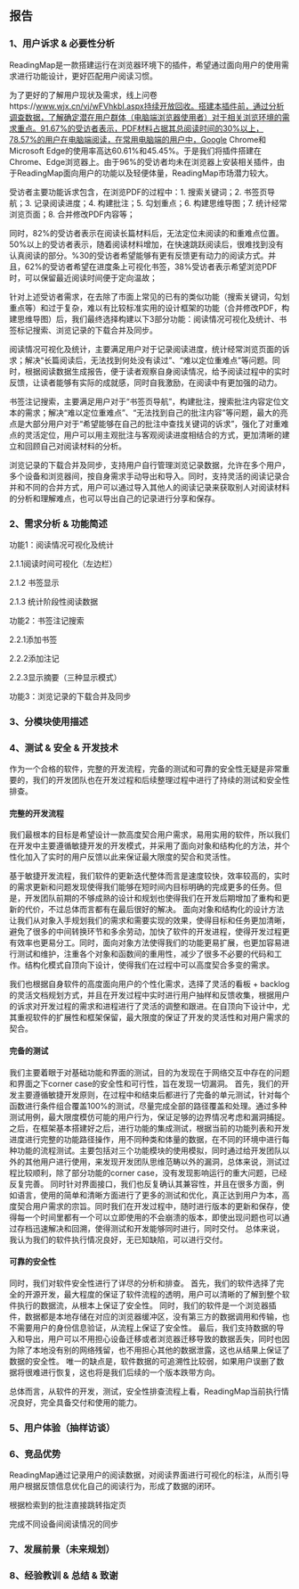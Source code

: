 ## 报告

### 1、用户诉求 & 必要性分析

ReadingMap是一款搭建运行在浏览器环境下的插件，希望通过面向用户的使用需求进行功能设计，更好匹配用户阅读习惯。

为了更好的了解用户现状及需求，线上问卷https://www.wjx.cn/vj/wFVhkbI.aspx持续开放回收。搭建本插件前，通过分析调查数据，了解确定潜在用户群体（电脑端浏览器使用者）对于相关浏览环境的需求重点。91.67%的受访者表示，PDF材料占据其总阅读时间的30%以上，78.57%的用户在电脑端阅读，在常用电脑端的用户中，Google Chrome和Microsoft Edge的使用率高达60.61%和45.45%。于是我们将插件搭建在Chrome、Edge浏览器上。由于96%的受访者均未在浏览器上安装相关插件，由于ReadingMap面向用户的功能以及轻便体量，ReadingMap市场潜力较大。

受访者主要功能诉求包含，在浏览PDF的过程中：1. 搜索关键词；2. 书签页导航；3. 记录阅读进度；4. 构建批注；5. 勾划重点；6. 构建思维导图；7. 统计经常浏览页面；8. 合并修改PDF内容等；

同时，82%的受访者表示在阅读长篇材料后，无法定位未阅读的和重难点位置。50%以上的受访者表示，随着阅读材料增加，在快速跳跃阅读后，很难找到没有认真阅读的部分。%30的受访者希望能够有更有反馈更有动力的阅读方式。并且，62%的受访者希望在进度条上可视化书签，38%受访者表示希望浏览PDF时，可以保留最近阅读时间便于定向温故；

针对上述受访者需求，在去除了市面上常见的已有的类似功能（搜索关键词，勾划重点等）和过于复杂，难以有比较标准实用的设计框架的功能（合并修改PDF，构建思维导图）后，我们最终选择构建以下3部分功能：阅读情况可视化及统计、书签标记搜索、浏览记录的下载合并及同步。

阅读情况可视化及统计，主要满足用户对于记录阅读进度，统计经常浏览页面的诉求；解决“长篇阅读后，无法找到何处没有读过”、“难以定位重难点”等问题。同时，根据阅读数据生成报告，便于读者观察自身阅读情况，给予阅读过程中的实时反馈，让读者能够有实际的成就感，同时自我激励，在阅读中有更加强的动力。

书签注记搜索，主要满足用户对于“书签页导航”，构建批注，搜索批注内容定位文本的需求；解决“难以定位重难点”、“无法找到自己的批注内容”等问题，最大的亮点是大部分用户对于“希望能够在自己的批注中查找关键词的诉求”，强化了对重难点的灵活定位，用户可以用主观批注与客观阅读进度相结合的方式，更加清晰的建立和回顾自己对阅读材料的分析。

浏览记录的下载合并及同步，支持用户自行管理浏览记录数据，允许在多个用户，多个设备和浏览器间，按自身需求手动导出和导入。同时，支持灵活的阅读记录合并和不同的合并方式，用户可以通过导入其他人的阅读记录来获取别人对阅读材料的分析和理解难点，也可以导出自己的记录进行分享和保存。

 

### 2、需求分析 & 功能简述

功能1：阅读情况可视化及统计

2.1.1阅读时间可视化（左边栏）

2.1.2 书签显示

2.1.3 统计阶段性阅读数据

 

功能2：书签注记搜索

2.2.1添加书签

2.2.2添加注记

2.2.3显示摘要（三种显示模式）

 

功能3：浏览记录的下载合并及同步

 

 

### 3、分模块使用描述

### 4、测试 & 安全 & 开发技术

作为一个合格的软件，完整的开发流程，完备的测试和可靠的安全性无疑是非常重要的，我们的开发团队也在开发过程和后续整理过程中进行了持续的测试和安全性排查。

#### 完整的开发流程 ####

我们最根本的目标是希望设计一款高度契合用户需求，易用实用的软件，所以我们在开发中主要遵循敏捷开发的开发模式，并采用了面向对象和结构化的方法，并个性化加入了实时的用户反馈以此来保证最大限度的契合和灵活性。

基于敏捷开发流程，我们软件的更新迭代整体而言是速度较快，效率较高的，实时的需求更新和问题发现使得我们能够在短时间内目标明确的完成更多的任务。但是，开发团队前期的不够成熟的设计和规划也使得我们在开发后期增加了重构和更新的代价，不过总体而言都有在最后很好的解决。
面向对象和结构化的设计方法让我们从对象入手规划我们的需求和需要实现的效果，使得目标和任务更加清晰，避免了很多的中间转换环节和多余劳动，加快了软件的开发进程，使得开发过程更有效率也更易分工。同时，面向对象方法使得我们的功能更易扩展，也更加容易进行测试和维护，注重各个对象和函数间的重用性，减少了很多不必要的代码和工作。结构化模式自顶向下设计，使得我们在过程中可以高度契合多变的需求。

我们也根据自身软件的高度面向用户的个性化需求，选择了灵活的看板 + backlog的灵活文档规划方式，并且在开发过程中实时进行用户抽样和反馈收集，根据用户的诉求对开发过程的需求和进程进行了灵活的调整和跟进。在自顶向下设计中，尤其重视软件的扩展性和框架保留，最大限度的保证了开发的灵活性和对用户需求的契合。

#### 完备的测试 ####
我们主要着眼于对基础功能和界面的测试，目的为发现在于网络交互中存在的问题和界面之下corner case的安全性和可行性，旨在发现一切漏洞。
首先，我们的开发主要遵循敏捷开发原则，在过程中和结束后都进行了完备的单元测试，针对每个函数进行条件组合覆盖100%的测试，尽量完成全部的路径覆盖和处理。通过多种测试用例，最大限度模仿可能的用户行为，保证足够的边界情况考虑和漏洞捕捉。
之后，在框架基本搭建好之后，进行功能的集成测试，根据当前的功能列表和开发进度进行完整的功能路径操作，用不同种类和体量的数据，在不同的环境中进行每种功能的流程测试。主要包括对三个功能模块的使用模拟，同时通过给开发团队以外的其他用户进行使用，来发现开发团队思维范畴以外的漏洞，总体来说，测试过程比较顺利，除了部分功能的corner case，没有发现影响运行的重大问题，已经反复完善。
同时针对界面接口，我们也反复确认其兼容性，并且在很多方面，例如语言，使用的简单和清晰方面进行了更多的测试和优化，真正达到用户为本，高度契合用户需求的宗旨。同时我们在开发过程中，随时进行版本的更新和保存，使得每一个时间里都有一个可以立即使用的不会崩溃的版本，即使出现问题也可以通过存档迅速解决和回溯，使得测试和开发能够同时进行，同时交付。
总体来说，我认为我们的软件执行情况良好，无已知缺陷，可以进行交付。

#### 可靠的安全性 ####
同时，我们对软件安全性进行了详尽的分析和排查。
首先，我们的软件选择了完全的开源开发，最大程度的保证了软件流程的透明，用户可以清晰的了解到整个软件执行的数据流，从根本上保证了安全性。
同时，我们的软件是一个浏览器插件，数据都是本地存储在对应的浏览器缓冲区，没有第三方的数据调用和传输，也不需要用户的身份信息验证，从流程上保证了安全性。
最后，我们支持数据的导入和导出，用户可以不用担心设备迁移或者浏览器迁移导致的数据丢失，同时也因为除了本地没有别的网络残留，也不用担心其他的数据泄露，这也从结果上保证了数据的安全性。
唯一的缺点是，软件数据的可追溯性比较弱，如果用户误删了数据将很难进行恢复，这也将是我们后续的一个版本跌带方向。

总体而言，从软件的开发，测试，安全性排查流程上看，ReadingMap当前执行情况良好，完全具备交付和使用的能力。

### 5、用户体验（抽样访谈）

### 6、竞品优势

ReadingMap通过记录用户的阅读数据，对阅读界面进行可视化的标注，从而引导用户根据反馈信息优化自己的阅读行为，形成了数据的闭环。

 

根据检索到的批注直接跳转指定页

 

完成不同设备间阅读情况的同步

 

### 7、发展前景（未来规划）

### 8、经验教训 & 总结 & 致谢